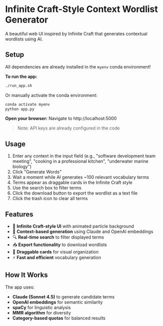 # Infinite Craft-Style Context Wordlist Generator

A beautiful web UI inspired by Infinite Craft that generates contextual wordlists using AI.

## Setup

All dependencies are already installed in the `myenv` conda environment!

**To run the app:**
```bash
./run_app.sh
```

Or manually activate the conda environment:
```bash
conda activate myenv
python app.py
```

**Open your browser:**
Navigate to http://localhost:5000

> Note: API keys are already configured in the code

## Usage

1. Enter any context in the input field (e.g., "software development team meeting", "cooking in a professional kitchen", "underwater marine biology")
2. Click "Generate Words"
3. Wait a moment while AI generates ~100 relevant vocabulary terms
4. Terms appear as draggable cards in the Infinite Craft style
5. Use the search box to filter terms
6. Click the download button to export the wordlist as a text file
7. Click the trash icon to clear all terms

## Features

- 🎨 **Infinite Craft-style UI** with animated particle background
- 📝 **Context-based generation** using Claude and OpenAI embeddings
- 🔍 **Real-time search** to filter displayed terms
- 📥 **Export functionality** to download wordlists
- 🎯 **Draggable cards** for visual organization
- ⚡ **Fast and efficient** vocabulary generation

## How It Works

The app uses:
- **Claude (Sonnet 4.5)** to generate candidate terms
- **OpenAI embeddings** for semantic similarity
- **spaCy** for linguistic analysis
- **MMR algorithm** for diversity
- **Category-based quotas** for balanced results
